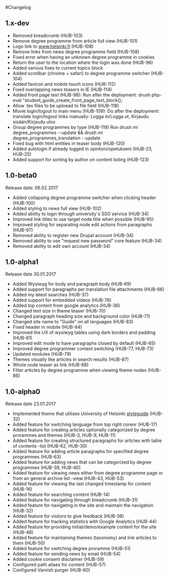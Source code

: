 #Changelog


## 1.x-dev

* Removed breadcrumb (HUB-103)
* Remove degree programme from article full view (HUB-101)
* Logo link to www.helsinki.fi (HUB-108)
* Remove links from news degree programme field (HUB-108)
* Fixed error when having an unknown degree programme in cookies
* Return the user to the location where the login was done (HUB-96)
* Added various fixes to current topics block
* Added scrollbar (chrome + safari) to degree programme switcher (HUB-104)
* Added favicon and mobile touch icons (HUB-112)
* Fixed overlapping news teasers in IE (HUB-114)
* Added front page text (HUB-98):
  Run after the deployment: drush php-eval "student_guide_create_front_page_text_block();
* Allow .tex files to be uploead to file field (HUB-118)
* Movie login/logout to main menu (HUB-109):
	Do after the deployment: translate login/logout links manually: Logga in/Logga ut, Kirjaudu sisään/Kirjaudu ulos
* Group degree programmes by type (HUB-119)
  Run drush mi degree_programmes --update && drush mi degree_programmes_translation --update 
* Fixed bug with html entities in teaser body (HUB-120)
* Added autologin if already logged in opintoni/opetukseni (HUB-23, HUB-25)
* Added support for sorting by author on content listing (HUB-123)

## 1.0-beta0
Release date: 06.02.2017

* Added collapsing degree programme switcher when clicking header (HUB-100)
* Added styling to news full view (HUB-102)
* Added ability to login through university´s SSO service (HUB-34)
* Improved link titles to use target node title when possible (HUB-95)
* Improved styling for separating node edit actions from paragraphs (HUB-97)
* Removed ability to register new Drupal account (HUB-34)
* Removed ability to use "request new password" core feature (HUB-34)
* Removed ability to edit own account (HUB-34)


## 1.0-alpha1
Release date 30.01.2017

* Added Wysiwyg for body and paragraph body (HUB-69)
* Added support for paragraphs per translation file attachments (HUB-66)
* Added my latest searches (HUB-37)
* Added support for embedded videos (HUB-76)
* Added top content from google analytics (HUB-36)
* Changed text size in theme teaser (HUB-70)
* Changed paragraph heading size and background color (HUB-71)
* Changed site name to "Guide" on all languages (HUB-83)
* Fixed header in mobile (HUB-84)
* Improved the UX of wysiwyg tables using dark borders and padding (HUB-81)
* Improved edit mode to have paragraphs closed by default (HUB-85)
* Improved degree programmer context switching (HUB-77, HUB-73)
* Updated modules (HUB-79)
* Themes visually like articles in search results (HUB-87)
* Whole node teaser as link (HUB-88)
* Filter articles by degree programme when viewing theme nodes (HUB-86)


## 1.0-alpha0
Release date 23.01.2017

* Implemented theme that utilises University of Helsinki
 [styleguide](https://github.com/UniversityofHelsinki/styleguide) (HUB-32)
* Added feature for switching language from top right corenr (HUB-17)
* Added feature for creating articles optionally categorized by degree
  prorammes and themes (HUB-3, HUB-9, HUB-11)
* Added feature for creating structured paragraphs for articles with table of
  contents -list (HUB-62, HUB-30)
* Added feature for adding article paragraphs for specified degree programmes
  (HUB-63)
* Added feature for adding news that can be categorized by degree programmes
  (HUB-39, HUB-40)
* Added feature for viewing news either from degree programme page or from an 
  general archive list -view (HUB-43, HUB-53)
* Added feature for viewing the last changed timestamp for content (HUB-16)
* Added feature for searching content (HUB-14)
* Added feature for navigating through breadcrumb (HUB-31)
* Added feature for navigating in the site and maintain the navigation (HUB-32)
* Added feature for visitors to give feedback (HUB-38)
* Added feature for tracking statistics with Google Analytics (HUB-44)
* Added feature for providing initial/demo/example content for the site (HUB-48)
* Added feature for maintaining themes (taxonomy) and link articles to them
  (HUB-50)
* Added feature for switching degree proramme (HUB-51)
* Added feature for sending news by email (HUB-54)
* Added cookie consent disclaimer (HUB-59)
* Configured path aliaes for content (HUB-57)
* Configured Varnish purger (HUB-60)